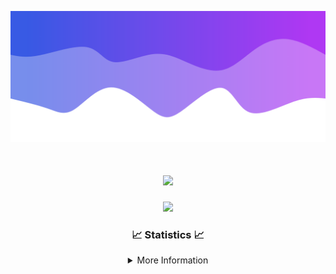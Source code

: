 ![Header](./IMG_4001.png)
<div align="center">

<h1 align="center">
  <a href="https://git.io/typing-svg">
    <img src="https://readme-typing-svg.herokuapp.com/?lines=Welcome+to+my+profile!+👋;JavaScript+developer.;&center=true&size=25">
  </a>
</h1>

<p align="center">
  <img src="https://lanyard.cnrad.dev/api/624702585596805130" />
</p>

### 📈 Statistics 📈
<details>
    <summary>More Information</summary>
    <br/>

<!--START_SECTION:waka-->
![Code Time](http://img.shields.io/badge/Code%20Time-101%20hrs%2032%20mins-blue)

![Profile Views](http://img.shields.io/badge/Profile%20Views-0-blue)

**🐱 My GitHub Data** 

> 📦 2.2 kB Used in GitHub's Storage 
 > 
> 🏆 3 Contributions in the Year 2024
 > 
> 🚫 Not Opted to Hire
 > 
> 📜 5 Public Repositories 
 > 
> 🔑 1 Private Repositories 
 > 
**I'm an Early 🐤** 

```text
🌞 Morning                186 commits         █████░░░░░░░░░░░░░░░░░░░░   19.14 % 
🌆 Daytime                372 commits         ██████████░░░░░░░░░░░░░░░   38.27 % 
🌃 Evening                371 commits         ██████████░░░░░░░░░░░░░░░   38.17 % 
🌙 Night                  43 commits          █░░░░░░░░░░░░░░░░░░░░░░░░   04.42 % 
```
📅 **I'm Most Productive on Thursday** 

```text
Monday                   108 commits         ███░░░░░░░░░░░░░░░░░░░░░░   11.11 % 
Tuesday                  142 commits         ████░░░░░░░░░░░░░░░░░░░░░   14.61 % 
Wednesday                171 commits         ████░░░░░░░░░░░░░░░░░░░░░   17.59 % 
Thursday                 219 commits         ██████░░░░░░░░░░░░░░░░░░░   22.53 % 
Friday                   126 commits         ███░░░░░░░░░░░░░░░░░░░░░░   12.96 % 
Saturday                 82 commits          ██░░░░░░░░░░░░░░░░░░░░░░░   08.44 % 
Sunday                   124 commits         ███░░░░░░░░░░░░░░░░░░░░░░   12.76 % 
```


📊 **This Week I Spent My Time On** 

```text
🕑︎ Time Zone: America/New_York

💬 Programming Languages: 
Java                     11 hrs 59 mins      ████████████████████████░   95.86 % 
XML                      15 mins             █░░░░░░░░░░░░░░░░░░░░░░░░   02.02 % 
Kotlin                   6 mins              ░░░░░░░░░░░░░░░░░░░░░░░░░   00.86 % 
YAML                     5 mins              ░░░░░░░░░░░░░░░░░░░░░░░░░   00.72 % 
IDEA_MODULE              2 mins              ░░░░░░░░░░░░░░░░░░░░░░░░░   00.30 % 

🔥 Editors: 
IntelliJ                 12 hrs 30 mins      █████████████████████████   100.00 % 

🐱‍💻 Projects: 
HCTeams                  7 hrs 41 mins       ███████████████░░░░░░░░░░   61.51 % 
Mercury                  3 hrs 3 mins        ██████░░░░░░░░░░░░░░░░░░░   24.44 % 
Carbon                   1 hr 13 mins        ██░░░░░░░░░░░░░░░░░░░░░░░   09.76 % 
Sodium                   16 mins             █░░░░░░░░░░░░░░░░░░░░░░░░   02.14 % 
untitled                 10 mins             ░░░░░░░░░░░░░░░░░░░░░░░░░   01.44 % 

💻 Operating System: 
Windows                  12 hrs 30 mins      █████████████████████████   100.00 % 
```

**I Mostly Code in Java** 

```text
Java                     22 repos            ██████████████████████░░░   88.00 % 
JavaScript               2 repos             ██░░░░░░░░░░░░░░░░░░░░░░░   08.00 % 
C++                      1 repo              █░░░░░░░░░░░░░░░░░░░░░░░░   04.00 % 
```



**Timeline**

![Lines of Code chart](https://raw.githubusercontent.com/DevDipin/DevDipin/main/assets/bar_graph.png)


 Last Updated on 01/03/2024 05:10:35 UTC
<!--END_SECTION:waka-->

![Footer](./IMG_4002.png)